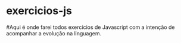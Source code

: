 # exercicios-js

#Aqui é onde farei todos exercícios de Javascript com a intenção de acompanhar a evolução na linguagem.
